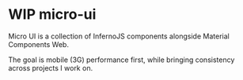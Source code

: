 # WIP micro-ui

Micro UI is a collection of InfernoJS components alongside Material Components Web.

The goal is mobile (3G) performance first, while bringing consistency across projects I work on.
